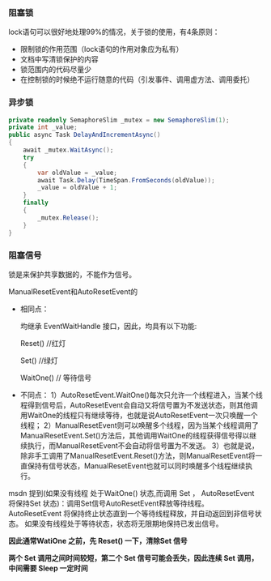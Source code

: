 ### 阻塞锁

lock语句可以很好地处理99%的情况，关于锁的使用，有4条原则：

- 限制锁的作用范围（lock语句的作用对象应为私有）
- 文档中写清锁保护的内容
- 锁范围内的代码尽量少
- 在控制锁的时候绝不运行随意的代码（引发事件、调用虚方法、调用委托）

### 异步锁

```c#
private readonly SemaphoreSlim _mutex = new SemaphoreSlim(1);
private int _value;
public async Task DelayAndIncrementAsync()
{
    await _mutex.WaitAsync();
    try
    {
        var oldValue = _value;
        await Task.Delay(TimeSpan.FromSeconds(oldValue));
        _value = oldValue + 1;
    }
    finally
    {
        _mutex.Release();
    }
}
```

### 阻塞信号

锁是来保护共享数据的，不能作为信号。

ManualResetEvent和AutoResetEvent的

- 相同点：

  均继承 EventWaitHandle 接口，因此，均具有以下功能:

  Reset() //红灯

  Set() //绿灯

  WaitOne() // 等待信号

- 不同点：
  1）AutoResetEvent.WaitOne()每次只允许一个线程进入，当某个线程得到信号后，AutoResetEvent会自动又将信号置为不发送状态，则其他调用WaitOne的线程只有继续等待，也就是说AutoResetEvent一次只唤醒一个线程；
  2）ManualResetEvent则可以唤醒多个线程，因为当某个线程调用了ManualResetEvent.Set()方法后，其他调用WaitOne的线程获得信号得以继续执行，而ManualResetEvent不会自动将信号置为不发送。
  3）也就是说，除非手工调用了ManualResetEvent.Reset()方法，则ManualResetEvent将一直保持有信号状态，ManualResetEvent也就可以同时唤醒多个线程继续执行。

msdn 提到(如果没有线程 处于WaitOne() 状态,而调用 Set ， AutoResetEvent 将保持Set 状态)：调用Set信号AutoResetEvent释放等待线程。 AutoResetEvent 将保持终止状态直到一个等待线程释放，并自动返回到非信号状态。 如果没有线程处于等待状态，状态将无限期地保持已发出信号。

**因此通常WatiOne 之前，先 Reset() 一下，清除Set 信号**

**两个 Set 调用之间时间较短，第二个 Set 信号可能会丢失，因此连续 Set 调用，中间需要 Sleep 一定时间**